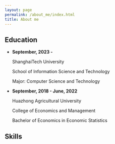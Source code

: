 ```yaml
---
layout: page
permalink: /about_me/index.html
title: About me
---
```


## Education

- **September, 2023 -**

  ShanghaiTech University

  School of Information Science and Technology

  Major: Computer Science and Technology


- **September, 2018 - June, 2022**

  Huazhong Agricultural University
  
  College of Economics and Management

  Bachelor of Economics in Economic Statistics


## Skills
